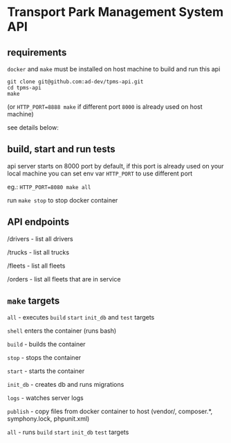 # Transport Park Management System API

## requirements

`docker` and `make` must be installed on host machine to build and run this api

```
git clone git@github.com:ad-dev/tpms-api.git
cd tpms-api
make
```
(or `HTTP_PORT=8888 make` if different port `8000` is already used on host machine)

see details below:

## build, start and run tests



api server starts on 8000 port by default, if this port is already used on your local machine you can set env var `HTTP_PORT` to use different port

eg.: `HTTP_PORT=8080 make all`


run `make stop` to stop docker container

## API endpoints

/drivers - list all drivers

/trucks - list all trucks

/fleets - list all fleets

/orders - list all fleets that are in service

## `make` targets

`all` - executes `build` `start` `init_db` and `test` targets

`shell` enters the container (runs bash)

`build` - builds the container

`stop` - stops the container

`start` - starts the container

`init_db` - creates db and runs migrations

`logs` - watches server logs

`publish` - copy files from docker container to host (vendor/, composer.*, symphony.lock, phpunit.xml)

`all` - runs `build` `start` `init_db` `test` targets
